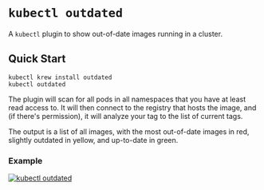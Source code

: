 # `kubectl outdated`

A `kubectl` plugin to show out-of-date images running in a cluster.

## Quick Start

```
kubectl krew install outdated
kubectl outdated
```

The plugin will scan for all pods in all namespaces that you have at least read access to. It will then connect to the registry that hosts the image, and (if there's permission), it will analyze your tag to the list of current tags.

The output is a list of all images, with the most out-of-date images in red, slightly outdated in yellow, and up-to-date in green.

### Example

[![kubectl outdated](https://asciinema.org/a/ESRC5ubIylWMSQgyi015j04oa.svg)](https://asciinema.org/a/ESRC5ubIylWMSQgyi015j04oa)
